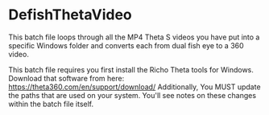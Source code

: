 # DefishThetaVideo

This batch file loops through all the MP4 Theta S videos you have put into a specific Windows folder and converts each from dual fish eye to a 360 video.

This batch file requires you first install the Richo Theta tools for Windows. Download that software from here: https://theta360.com/en/support/download/
Additionally, You MUST update the paths that are used on your system. You'll see notes on these changes within the batch file itself.